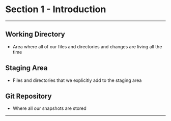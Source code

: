 # Section 1 - Introduction

---

## Working Directory

- Area where all of our files and directories and changes are living all the time

## Staging Area

- Files and directories that we explicitly add to the staging area

## Git Repository

- Where all our snapshots are stored

---
